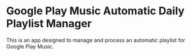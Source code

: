 
# Google Play Music Automatic Daily Playlist Manager

This is an app designed to manage and process an automatic playlist for Google Play Music.
